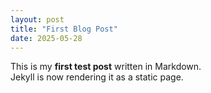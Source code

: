 ```yaml
---
layout: post
title: "First Blog Post"
date: 2025-05-28
---
```


This is my **first test post** written in Markdown.  
Jekyll is now rendering it as a static page.
